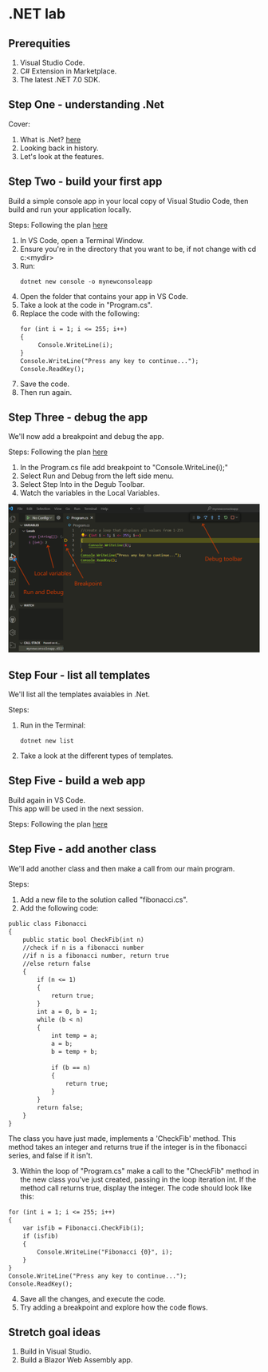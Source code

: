 # .NET lab

## Prerequities
1. Visual Studio Code.
2. C# Extension in Marketplace. 
3. The latest .NET 7.0 SDK.


## Step One - understanding .Net 
Cover:
1. What is .Net?
   [here](https://learn.microsoft.com/en-us/dotnet/core/introduction)
3. Looking back in history.
4. Let's look at the features.

## Step Two - build your first app 
Build a simple console app in your local copy of Visual Studio Code, then build and run your application locally. 

Steps:
Following the plan [here](https://learn.microsoft.com/en-us/dotnet/core/tutorials/with-visual-studio-code?pivots=dotnet-7-0)
1. In VS Code, open a Terminal Window.
2. Ensure you're in the directory that you want to be, if not change with cd c:\<mydir>
3. Run: 
   ```
   dotnet new console -o mynewconsoleapp
   ```
5. Open the folder that contains your app in VS Code.
6. Take a look at the code in "Program.cs".
7. Replace the code with the following:
   ```
   for (int i = 1; i <= 255; i++)
   { 
        Console.WriteLine(i); 
   }
   Console.WriteLine("Press any key to continue..."); 
   Console.ReadKey(); 
   ```
9. Save the code. 
10. Then run again.

## Step Three - debug the app
We'll now add a breakpoint and debug the app. 

Steps:
Following the plan [here](https://learn.microsoft.com/en-us/dotnet/core/tutorials/debugging-with-visual-studio-code?pivots=dotnet-7-0)
1. In the Program.cs file add breakpoint to "Console.WriteLine(i);"
2. Select Run and Debug from the left side menu.
3. Select Step Into in the Degub Toolbar.
4. Watch the variables in the Local Variables.

![alt text](./images/vs-code-debug.png "VS Code Debug")

## Step Four - list all templates 
We'll list all the templates avaiables in .Net. 

Steps:
1. Run in the Terminal:
   ```
   dotnet new list
   ```
3. Take a look at the different types of templates. 

## Step Five - build a web app 
Build again in VS Code.  
This app will be used in the next session. 

Steps:
Following the plan [here](https://dotnet.microsoft.com/en-us/learn/aspnet/hello-world-tutorial/intro)

## Step Five - add another class
We'll add another class and then make a call from our main program.

Steps:
1. Add a new file to the solution called "fibonacci.cs".
2. Add the following code:
```
public class Fibonacci
{
    public static bool CheckFib(int n)
    //check if n is a fibonacci number
    //if n is a fibonacci number, return true
    //else return false
    {
        if (n <= 1)
        {
            return true;
        }
        int a = 0, b = 1;
        while (b < n)
        {
            int temp = a;
            a = b;
            b = temp + b;

            if (b == n)
            {
                return true;
            }
        }
        return false;
    }
}
```
The class you have just made, implements a 'CheckFib' method.  This method takes an integer and returns true if the integer is in the fibonacci series, and false if it isn't. 

3. Within the loop of "Program.cs" make a call to the "CheckFib" method in the new class you've just created, passing in the loop iteration int.  If the method call returns true, display the integer.  The code should look like this:
```
for (int i = 1; i <= 255; i++)
{
    var isfib = Fibonacci.CheckFib(i);
    if (isfib)
    {
        Console.WriteLine("Fibonacci {0}", i);
    }
}
Console.WriteLine("Press any key to continue...");
Console.ReadKey();
```
4. Save all the changes, and execute the code.
5. Try adding a breakpoint and explore how the code flows. 

## Stretch goal ideas
1. Build in Visual Studio.
2. Build a Blazor Web Assembly app.


